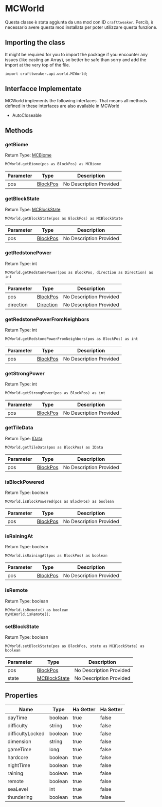 # MCWorld

Questa classe è stata aggiunta da una mod con ID `crafttweaker`. Perciò, è necessario avere questa mod installata per poter utilizzare questa funzione.

## Importing the class

It might be required for you to import the package if you encounter any issues (like casting an Array), so better be safe than sorry and add the import at the very top of the file.
```zenscript
import crafttweaker.api.world.MCWorld;
```


## Interfacce Implementate
MCWorld implements the following interfaces. That means all methods defined in these interfaces are also available in MCWorld

- AutoCloseable
## Methods

### getBiome

Return Type: [MCBiome](/vanilla/api/world/MCBiome)

```zenscript
MCWorld.getBiome(pos as BlockPos) as MCBiome
```
| Parameter | Type                                   | Description             |
| --------- | -------------------------------------- | ----------------------- |
| pos       | [BlockPos](/vanilla/api/util/BlockPos) | No Description Provided |

### getBlockState

Return Type: [MCBlockState](/vanilla/api/blocks/MCBlockState)

```zenscript
MCWorld.getBlockState(pos as BlockPos) as MCBlockState
```
| Parameter | Type                                   | Description             |
| --------- | -------------------------------------- | ----------------------- |
| pos       | [BlockPos](/vanilla/api/util/BlockPos) | No Description Provided |

### getRedstonePower

Return Type: int

```zenscript
MCWorld.getRedstonePower(pos as BlockPos, direction as Direction) as int
```
| Parameter | Type                                     | Description             |
| --------- | ---------------------------------------- | ----------------------- |
| pos       | [BlockPos](/vanilla/api/util/BlockPos)   | No Description Provided |
| direction | [Direction](/vanilla/api/util/Direction) | No Description Provided |

### getRedstonePowerFromNeighbors

Return Type: int

```zenscript
MCWorld.getRedstonePowerFromNeighbors(pos as BlockPos) as int
```
| Parameter | Type                                   | Description             |
| --------- | -------------------------------------- | ----------------------- |
| pos       | [BlockPos](/vanilla/api/util/BlockPos) | No Description Provided |

### getStrongPower

Return Type: int

```zenscript
MCWorld.getStrongPower(pos as BlockPos) as int
```
| Parameter | Type                                   | Description             |
| --------- | -------------------------------------- | ----------------------- |
| pos       | [BlockPos](/vanilla/api/util/BlockPos) | No Description Provided |

### getTileData

Return Type: [IData](/vanilla/api/data/IData)

```zenscript
MCWorld.getTileData(pos as BlockPos) as IData
```
| Parameter | Type                                   | Description             |
| --------- | -------------------------------------- | ----------------------- |
| pos       | [BlockPos](/vanilla/api/util/BlockPos) | No Description Provided |

### isBlockPowered

Return Type: boolean

```zenscript
MCWorld.isBlockPowered(pos as BlockPos) as boolean
```
| Parameter | Type                                   | Description             |
| --------- | -------------------------------------- | ----------------------- |
| pos       | [BlockPos](/vanilla/api/util/BlockPos) | No Description Provided |

### isRainingAt

Return Type: boolean

```zenscript
MCWorld.isRainingAt(pos as BlockPos) as boolean
```
| Parameter | Type                                   | Description             |
| --------- | -------------------------------------- | ----------------------- |
| pos       | [BlockPos](/vanilla/api/util/BlockPos) | No Description Provided |

### isRemote

Return Type: boolean

```zenscript
MCWorld.isRemote() as boolean
myMCWorld.isRemote();
```
### setBlockState

Return Type: boolean

```zenscript
MCWorld.setBlockState(pos as BlockPos, state as MCBlockState) as boolean
```
| Parameter | Type                                             | Description             |
| --------- | ------------------------------------------------ | ----------------------- |
| pos       | [BlockPos](/vanilla/api/util/BlockPos)           | No Description Provided |
| state     | [MCBlockState](/vanilla/api/blocks/MCBlockState) | No Description Provided |


## Properties

| Name             | Type    | Ha Getter | Ha Setter |
| ---------------- | ------- | --------- | --------- |
| dayTime          | boolean | true      | false     |
| difficulty       | string  | true      | false     |
| difficultyLocked | boolean | true      | false     |
| dimension        | string  | true      | false     |
| gameTime         | long    | true      | false     |
| hardcore         | boolean | true      | false     |
| nightTime        | boolean | true      | false     |
| raining          | boolean | true      | false     |
| remote           | boolean | true      | false     |
| seaLevel         | int     | true      | false     |
| thundering       | boolean | true      | false     |

